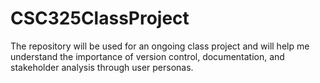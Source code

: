 # CSC325ClassProject
The repository will be used for an ongoing class project and will help me understand the importance of version control, documentation, and stakeholder analysis through user personas.

